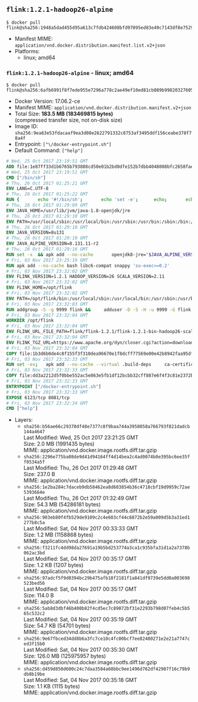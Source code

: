 ## `flink:1.2.1-hadoop26-alpine`

```console
$ docker pull flink@sha256:1948a5dad455d95a613c7fdb424608bfd97095ed83e49c7143df8e7529a5c876
```

-	Manifest MIME: `application/vnd.docker.distribution.manifest.list.v2+json`
-	Platforms:
	-	linux; amd64

### `flink:1.2.1-hadoop26-alpine` - linux; amd64

```console
$ docker pull flink@sha256:6afb6991f8f7ede955e7296a778c2ae49ef10ed81cb089b99820327605b0617e
```

-	Docker Version: 17.06.2-ce
-	Manifest MIME: `application/vnd.docker.distribution.manifest.v2+json`
-	Total Size: **183.5 MB (183469815 bytes)**  
	(compressed transfer size, not on-disk size)
-	Image ID: `sha256:9ea63e53fdacaaf9ea3d08e2622791332c8753af3495ddf156ceabe378f78a4f`
-	Entrypoint: `["\/docker-entrypoint.sh"]`
-	Default Command: `["help"]`

```dockerfile
# Wed, 25 Oct 2017 23:19:51 GMT
ADD file:1e87ff33d1b6765b793888cd50e01b2bd0dfe152b7dbb4048008bfc2658faea7 in / 
# Wed, 25 Oct 2017 23:19:51 GMT
CMD ["/bin/sh"]
# Thu, 26 Oct 2017 01:25:21 GMT
ENV LANG=C.UTF-8
# Thu, 26 Oct 2017 01:25:22 GMT
RUN { 		echo '#!/bin/sh'; 		echo 'set -e'; 		echo; 		echo 'dirname "$(dirname "$(readlink -f "$(which javac || which java)")")"'; 	} > /usr/local/bin/docker-java-home 	&& chmod +x /usr/local/bin/docker-java-home
# Thu, 26 Oct 2017 01:29:09 GMT
ENV JAVA_HOME=/usr/lib/jvm/java-1.8-openjdk/jre
# Thu, 26 Oct 2017 01:29:10 GMT
ENV PATH=/usr/local/sbin:/usr/local/bin:/usr/sbin:/usr/bin:/sbin:/bin:/usr/lib/jvm/java-1.8-openjdk/jre/bin:/usr/lib/jvm/java-1.8-openjdk/bin
# Thu, 26 Oct 2017 01:29:10 GMT
ENV JAVA_VERSION=8u131
# Thu, 26 Oct 2017 01:29:10 GMT
ENV JAVA_ALPINE_VERSION=8.131.11-r2
# Thu, 26 Oct 2017 01:29:16 GMT
RUN set -x 	&& apk add --no-cache 		openjdk8-jre="$JAVA_ALPINE_VERSION" 	&& [ "$JAVA_HOME" = "$(docker-java-home)" ]
# Fri, 03 Nov 2017 23:25:19 GMT
RUN apk add --no-cache bash libc6-compat snappy 'su-exec>=0.2'
# Fri, 03 Nov 2017 23:32:02 GMT
ENV FLINK_VERSION=1.2.1 HADOOP_VERSION=26 SCALA_VERSION=2.11
# Fri, 03 Nov 2017 23:32:02 GMT
ENV FLINK_HOME=/opt/flink
# Fri, 03 Nov 2017 23:32:02 GMT
ENV PATH=/opt/flink/bin:/usr/local/sbin:/usr/local/bin:/usr/sbin:/usr/bin:/sbin:/bin:/usr/lib/jvm/java-1.8-openjdk/jre/bin:/usr/lib/jvm/java-1.8-openjdk/bin
# Fri, 03 Nov 2017 23:32:03 GMT
RUN addgroup -S -g 9999 flink &&     adduser -D -S -H -u 9999 -G flink -h $FLINK_HOME flink
# Fri, 03 Nov 2017 23:32:04 GMT
WORKDIR /opt/flink
# Fri, 03 Nov 2017 23:32:04 GMT
ENV FLINK_URL_FILE_PATH=flink/flink-1.2.1/flink-1.2.1-bin-hadoop26-scala_2.11.tgz
# Fri, 03 Nov 2017 23:32:04 GMT
ENV FLINK_TGZ_URL=https://www.apache.org/dyn/closer.cgi?action=download&filename=flink/flink-1.2.1/flink-1.2.1-bin-hadoop26-scala_2.11.tgz FLINK_ASC_URL=https://www.apache.org/dist/flink/flink-1.2.1/flink-1.2.1-bin-hadoop26-scala_2.11.tgz.asc
# Fri, 03 Nov 2017 23:32:04 GMT
COPY file:1b3d6b0de4c8f155f3f310dea96670e1f8dcff77569e00e42b8942faa95df302 in /KEYS 
# Fri, 03 Nov 2017 23:32:33 GMT
RUN set -ex;   apk add --no-cache --virtual .build-deps     ca-certificates     gnupg     openssl     tar   ;     wget -nv -O flink.tgz "$FLINK_TGZ_URL";   wget -nv -O flink.tgz.asc "$FLINK_ASC_URL";     export GNUPGHOME="$(mktemp -d)";   gpg --import /KEYS;   gpg --batch --verify flink.tgz.asc flink.tgz;   rm -rf "$GNUPGHOME" flink.tgz.asc;     tar -xf flink.tgz --strip-components=1;   rm flink.tgz;     apk del .build-deps;     chown -R flink:flink .;
# Fri, 03 Nov 2017 23:32:33 GMT
COPY file:dd3a2212d5f0bbe552ac5e863e5fb1df12bcbb32cff887e6f4f3c81e2372b6c1 in / 
# Fri, 03 Nov 2017 23:32:33 GMT
ENTRYPOINT ["/docker-entrypoint.sh"]
# Fri, 03 Nov 2017 23:32:33 GMT
EXPOSE 6123/tcp 8081/tcp
# Fri, 03 Nov 2017 23:32:34 GMT
CMD ["help"]
```

-	Layers:
	-	`sha256:b56ae66c29370df48e7377c8f9baa744a3958058a766793f821dadcb144a4647`  
		Last Modified: Wed, 25 Oct 2017 23:21:25 GMT  
		Size: 2.0 MB (1991435 bytes)  
		MIME: application/vnd.docker.image.rootfs.diff.tar.gzip
	-	`sha256:2296e775ba08de9d41d94164ff4d14bea2c4ad0074b0e395bc6ee35ff0534a5f`  
		Last Modified: Thu, 26 Oct 2017 01:29:48 GMT  
		Size: 237.0 B  
		MIME: application/vnd.docker.image.rootfs.diff.tar.gzip
	-	`sha256:1e2ba284c7daceb9db58462ea8d603854b36c4718cbf19d9959c72ae5393664e`  
		Last Modified: Thu, 26 Oct 2017 01:32:49 GMT  
		Size: 54.3 MB (54286181 bytes)  
		MIME: application/vnd.docker.image.rootfs.diff.tar.gzip
	-	`sha256:903eb80f4fb529de9109c2c4e603cf44c6872b2e59a009d5b3a31ed1277b8c5a`  
		Last Modified: Sat, 04 Nov 2017 00:33:33 GMT  
		Size: 1.2 MB (1158868 bytes)  
		MIME: application/vnd.docker.image.rootfs.diff.tar.gzip
	-	`sha256:f3211fc4dd98da27691a19b5bd253774a3ca1c935bfa31d1a2a7378b062ac3bd`  
		Last Modified: Sat, 04 Nov 2017 00:35:17 GMT  
		Size: 1.2 KB (1207 bytes)  
		MIME: application/vnd.docker.image.rootfs.diff.tar.gzip
	-	`sha256:97adcf5f9d0394bc29b475afb18f2181f1a841df9739e5dd0a003698523bed56`  
		Last Modified: Sat, 04 Nov 2017 00:35:17 GMT  
		Size: 114.0 B  
		MIME: application/vnd.docker.image.rootfs.diff.tar.gzip
	-	`sha256:5ab8d3dbf46b400b82f4cd5ec7c89072bf31e2293b798d07feb4c5b565c532c2`  
		Last Modified: Sat, 04 Nov 2017 00:35:19 GMT  
		Size: 54.7 KB (54701 bytes)  
		MIME: application/vnd.docker.image.rootfs.diff.tar.gzip
	-	`sha256:9e67fbced34dd8b6a3fc7ce10c4fc00bcf7ee82480271e2e21a7747ced3f15b0`  
		Last Modified: Sat, 04 Nov 2017 00:35:30 GMT  
		Size: 126.0 MB (125975957 bytes)  
		MIME: application/vnd.docker.image.rootfs.diff.tar.gzip
	-	`sha256:d459d850d600c24c7daa3584a68bbc9ee1496d762df42907f16c79b9db8b19be`  
		Last Modified: Sat, 04 Nov 2017 00:35:18 GMT  
		Size: 1.1 KB (1115 bytes)  
		MIME: application/vnd.docker.image.rootfs.diff.tar.gzip
